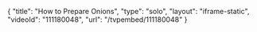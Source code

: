{
    "title": "How to Prepare Onions",
    "type": "solo",
    "layout": "iframe-static",
    "videoId": "111180048",
    "url": "\/tvpembed\/111180048"
}